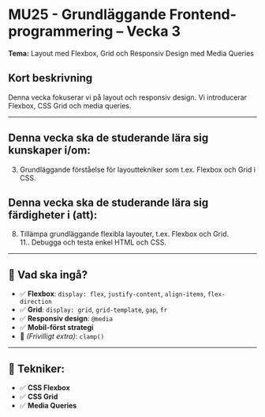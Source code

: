# MU25 - Grundläggande Frontend-programmering – Vecka 3

**Tema:** Layout med Flexbox, Grid och Responsiv Design med Media Queries

## Kort beskrivning
Denna vecka fokuserar vi på layout och responsiv design. Vi introducerar Flexbox, CSS Grid och media queries.

---

## Denna vecka ska de studerande lära sig **kunskaper i/om**:
3. Grundläggande förståelse för layouttekniker som t.ex. Flexbox och Grid i CSS.

## Denna vecka ska de studerande lära sig **färdigheter i (att)**:
8. Tillämpa grundläggande flexibla layouter, t.ex. Flexbox och Grid.  
11.. Debugga och testa enkel HTML och CSS.

---

## 📌 Vad ska ingå?
- ✅ **Flexbox**: `display: flex`, `justify-content`, `align-items`, `flex-direction`  
- ✅ **Grid**: `display: grid`, `grid-template`, `gap`, `fr`  
- ✅ **Responsiv design**: `@media`  
- ✅ **Mobil-först strategi**  
- 🎁 *(Frivilligt extra)*: `clamp()`

---

## 📌 Tekniker:
- ✅ **CSS Flexbox**
- ✅ **CSS Grid**
- ✅ **Media Queries**
